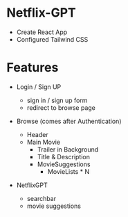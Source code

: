 # Netflix-GPT 

- Create React App
- Configured Tailwind CSS

# Features

- Login / Sign UP 
    - sign in / sign up form
    - redirect to browse page

- Browse (comes after Authentication)
    - Header
    - Main Movie
        - Trailer in Background
        - Title & Description
        - MovieSuggestions
            - MovieLists * N

- NetflixGPT
    - searchbar
    - movie suggestions
